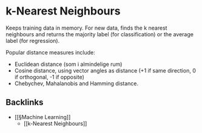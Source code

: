# k-Nearest Neighbours
Keeps training data in memory. For new data, finds the k nearest neighbours and returns the majority label (for classification) or the average label (for regression).

Popular distance measures include:
* Euclidean distance (som i almindelige rum)
* Cosine distance, using vector angles as distance (+1 if same direction, 0 if orthogonal, -1 if opposite)
* Chebychev, Mahalanobis and Hamming distance.

## Backlinks
* [[§Machine Learning]]
	* [[k-Nearest Neighbours]]

<!-- {BearID:08EAD00C-544D-4EBF-B66D-FBA5F56FC02F-75957-000052F6C1D0EC5D} -->
